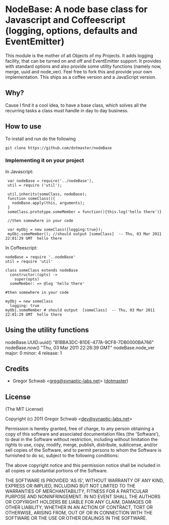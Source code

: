 NodeBase: A node base class for Javascript and Coffeescript (logging, options, defaults and EventEmitter)
============================================

This module is the mother of all Objects of my Projects. It adds logging facility, that can be turned on and off and EventEmitter support. It provides with standard options and also provide some utility functions (namely now, merge, uuid and node_ver). Feel free to fork this and provide your own implementation. This ships as a coffee version and a JavaScript version. 

## Why?

Cause I find it a cool idea, to have a base class, which solves all the recurring tasks a class must handle in day to day business.

## How to use

To install and run do the following

	git clone https://github.com/dotmaster/nodeBase

### Implementing it on your project

In Javascript:

     var nodeBase = require('../nodeBase'),
     util = require ('util');
     
     util.inherits(someClass, nodeBase);
     function someClass(){
       nodeBase.apply(this, arguments);
     }
     someClass.prototype.someMember = function(){this.log('hello there')}
 
     //then somewhere in your code
 
     var myObj = new someClass({logging:true});
     myObj.someMember(); //should output [someClass]  -- Thu, 03 Mar 2011 22:01:29 GMT  hello there

In Coffeescript:

    nodeBase = require '..nodeBase'
    util = require 'util'

    class someClass extends nodeBase
      constructor:(opts) ->
        super(opts)
      someMember: => @log 'hello there'
  
    #then somewhere in your code
    
    myObj = new someClass 
      logging: true
    myObj.someMember # should output  [someClass]  -- Thu, 03 Mar 2011 22:01:29 GMT  hello there

## Using the utility functions
  nodeBase.UUID.uuid()
    "B1BBA3DC-B1DE-477A-9CF8-7DB0000BA766"
  nodeBase.now()
    "Thu, 03 Mar 2011 22:28:39 GMT"
  nodeBase.node_ver
    major: 0
    minor: 4
    release: 1

## Credits

- Gregor Schwab &lt;greg@synaptic-labs.net&gt; ([dotmaster](http://github.com/dotmaster))

## License 

(The MIT License)

Copyright (c) 2011 Gregor Schwab &lt;dev@synaptic-labs.net&gt;

Permission is hereby granted, free of charge, to any person obtaining
a copy of this software and associated documentation files (the
'Software'), to deal in the Software without restriction, including
without limitation the rights to use, copy, modify, merge, publish,
distribute, sublicense, and/or sell copies of the Software, and to
permit persons to whom the Software is furnished to do so, subject to
the following conditions:

The above copyright notice and this permission notice shall be
included in all copies or substantial portions of the Software.

THE SOFTWARE IS PROVIDED 'AS IS', WITHOUT WARRANTY OF ANY KIND,
EXPRESS OR IMPLIED, INCLUDING BUT NOT LIMITED TO THE WARRANTIES OF
MERCHANTABILITY, FITNESS FOR A PARTICULAR PURPOSE AND NONINFRINGEMENT.
IN NO EVENT SHALL THE AUTHORS OR COPYRIGHT HOLDERS BE LIABLE FOR ANY
CLAIM, DAMAGES OR OTHER LIABILITY, WHETHER IN AN ACTION OF CONTRACT,
TORT OR OTHERWISE, ARISING FROM, OUT OF OR IN CONNECTION WITH THE
SOFTWARE OR THE USE OR OTHER DEALINGS IN THE SOFTWARE.
